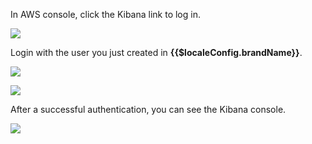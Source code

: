 <IntegrationDetailCard title="Login AWS Kibana with Approw IDP">

In AWS console, click the Kibana link to log in.

![](~@imagesZhCn/integration/aws-kibana/5-1.png)

Login with the user you just created in **{{$localeConfig.brandName}}**.

![](~@imagesZhCn/integration/aws-kibana/5-2.png)

![](~@imagesZhCn/integration/aws-kibana/5-3.png)

After a successful authentication, you can see the Kibana console.

![](~@imagesZhCn/integration/aws-kibana/5-4.png)

</IntegrationDetailCard>
